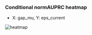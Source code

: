 ### Conditional normAUPRC heatmap

- X: gap_mu, Y: eps_current

![heatmap](/home/elicer/project_0814_2/results/20250815-130759/holdout/conditional_heatmap_gap_mu_vs_eps_current.png)
